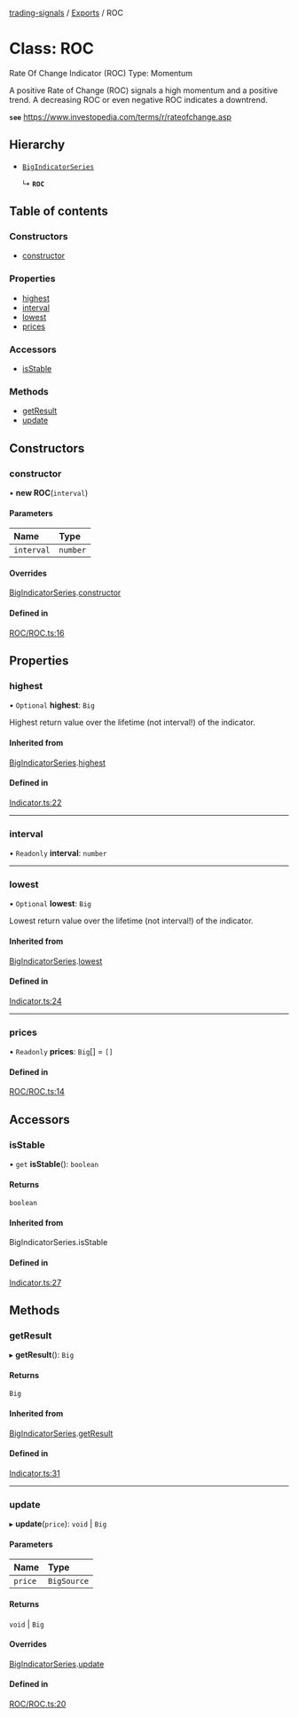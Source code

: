 [trading-signals](../README.md) / [Exports](../modules.md) / ROC

# Class: ROC

Rate Of Change Indicator (ROC) Type: Momentum

A positive Rate of Change (ROC) signals a high momentum and a positive trend. A decreasing ROC or even negative ROC indicates a downtrend.

**`see`** https://www.investopedia.com/terms/r/rateofchange.asp

## Hierarchy

- [`BigIndicatorSeries`](BigIndicatorSeries.md)

  ↳ **`ROC`**

## Table of contents

### Constructors

- [constructor](ROC.md#constructor)

### Properties

- [highest](ROC.md#highest)
- [interval](ROC.md#interval)
- [lowest](ROC.md#lowest)
- [prices](ROC.md#prices)

### Accessors

- [isStable](ROC.md#isstable)

### Methods

- [getResult](ROC.md#getresult)
- [update](ROC.md#update)

## Constructors

### constructor

• **new ROC**(`interval`)

#### Parameters

| Name       | Type     |
| :--------- | :------- |
| `interval` | `number` |

#### Overrides

[BigIndicatorSeries](BigIndicatorSeries.md).[constructor](BigIndicatorSeries.md#constructor)

#### Defined in

[ROC/ROC.ts:16](https://github.com/bennycode/trading-signals/blob/95cb489/src/ROC/ROC.ts#L16)

## Properties

### highest

• `Optional` **highest**: `Big`

Highest return value over the lifetime (not interval!) of the indicator.

#### Inherited from

[BigIndicatorSeries](BigIndicatorSeries.md).[highest](BigIndicatorSeries.md#highest)

#### Defined in

[Indicator.ts:22](https://github.com/bennycode/trading-signals/blob/95cb489/src/Indicator.ts#L22)

---

### interval

• `Readonly` **interval**: `number`

---

### lowest

• `Optional` **lowest**: `Big`

Lowest return value over the lifetime (not interval!) of the indicator.

#### Inherited from

[BigIndicatorSeries](BigIndicatorSeries.md).[lowest](BigIndicatorSeries.md#lowest)

#### Defined in

[Indicator.ts:24](https://github.com/bennycode/trading-signals/blob/95cb489/src/Indicator.ts#L24)

---

### prices

• `Readonly` **prices**: `Big`[] = `[]`

#### Defined in

[ROC/ROC.ts:14](https://github.com/bennycode/trading-signals/blob/95cb489/src/ROC/ROC.ts#L14)

## Accessors

### isStable

• `get` **isStable**(): `boolean`

#### Returns

`boolean`

#### Inherited from

BigIndicatorSeries.isStable

#### Defined in

[Indicator.ts:27](https://github.com/bennycode/trading-signals/blob/95cb489/src/Indicator.ts#L27)

## Methods

### getResult

▸ **getResult**(): `Big`

#### Returns

`Big`

#### Inherited from

[BigIndicatorSeries](BigIndicatorSeries.md).[getResult](BigIndicatorSeries.md#getresult)

#### Defined in

[Indicator.ts:31](https://github.com/bennycode/trading-signals/blob/95cb489/src/Indicator.ts#L31)

---

### update

▸ **update**(`price`): `void` \| `Big`

#### Parameters

| Name    | Type        |
| :------ | :---------- |
| `price` | `BigSource` |

#### Returns

`void` \| `Big`

#### Overrides

[BigIndicatorSeries](BigIndicatorSeries.md).[update](BigIndicatorSeries.md#update)

#### Defined in

[ROC/ROC.ts:20](https://github.com/bennycode/trading-signals/blob/95cb489/src/ROC/ROC.ts#L20)

